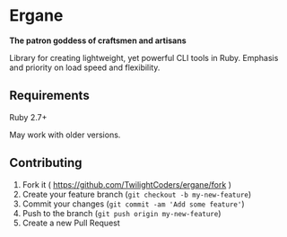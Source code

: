 # Ergane
**The patron goddess of craftsmen and artisans**

Library for creating lightweight, yet powerful CLI tools in Ruby.
Emphasis and priority on load speed and flexibility.

## Requirements
Ruby 2.7+

May work with older versions.

## Contributing

1. Fork it ( https://github.com/TwilightCoders/ergane/fork )
2. Create your feature branch (`git checkout -b my-new-feature`)
3. Commit your changes (`git commit -am 'Add some feature'`)
4. Push to the branch (`git push origin my-new-feature`)
5. Create a new Pull Request
